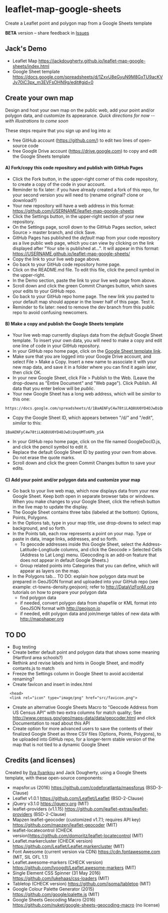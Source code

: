 # leaflet-map-google-sheets
Create a Leaflet point and polygon map from a Google Sheets template

**BETA** version – share feedback in [Issues](https://github.com/JackDougherty/leaflet-map-google-sheets/issues)

## Jack's Demo
- Leaflet Map https://jackdougherty.github.io/leaflet-map-google-sheets/index.html
- Google Sheet template https://docs.google.com/spreadsheets/d/1ZxvU8eGyuN9M8GxTU9acKVJv70iC3px_m3EVFsOHN9g/edit#gid=0

## Create your own map

Design and host your own map on the public web, add your point and/or polygon data, and customize its appearance. *Quick directions for now -- with illustrations to come soon*

These steps require that you sign up and log into a:
- free GitHub account (https://github.com/) to edit two lines of open-source code
- free Google Drive account (https://drive.google.com) to copy and edit the Google Sheets template

#### A) Fork/copy this code repository and publish with GitHub Pages
- Click the Fork button, in the upper-right corner of this code repository, to create a copy of the code in your account.
- Reminder to fix later: if you have already created a fork of this repo, for your second version you will need to (rename original? clone or download?)
- Your new repository will have a web address in this format: https://github.com/USERNAME/leaflet-map-google-sheets
- Click the Settings button, in the upper-right section of your new repository.
- On the Settings page, scroll down to the GitHub Pages section, select Source > master branch, and click Save.
- GitHub Pages has published the *default* map from your code repository as a live public web page, which you can view by clicking on the link displayed after "Your site is published at...". It will appear in this format: https://USERNAME.github.io/leaflet-map-google-sheets/
- Copy the link to your live web page above.
- Go back to your GitHub code repository home page.
- Click on the README.md file. To edit this file, click the pencil symbol in the upper-right.
- In the Demo section, paste the link to your live web page from above.
- Scroll down and click the green Commit Changes button, which saves your edits to your GitHub repo.
- Go back to your GitHub repo home page. The new link you pasted to your default map should appear in the lower half of this page. Test it.
- Reminder to fix later: need to remove the dev branch from this public repo to avoid confusing newcomers.

#### B) Make a copy and publish the Google Sheets template
- Your live web map currently displays data from the *default* Google Sheet template. To insert your own data, you will need to make a copy and edit one line of code in your GitHub repository.
- In your GitHub repo home page, click on the [Google Sheet template link]( https://docs.google.com/spreadsheets/d/1ZxvU8eGyuN9M8GxTU9acKVJv70iC3px_m3EVFsOHN9g/edit#gid=0).
- Make sure that you are logged into your Google Drive account, and select File > Make a Copy. Insert a new name to associate it with your new map data, and save it in a folder where you can find it again later, then click OK.
- In your new Google Sheet, click File > Publish to the Web. (Leave the drop-downs as "Entire Document" and "Web page"). Click Publish. All data that you enter below will be *public*.
- Your new Google Sheet has a long web address, which will be *similar* to this one:
```
https://docs.google.com/spreadsheets/d/1BaAENFyC4w78tiLAQ8UU0YD4DJwDiQnpUMTo6Pb_pSA/edit#gid=0
```
- Copy the Google Sheet ID, which appears between "/d/" and "/edit", *similar* to this:
```
1BaAENFyC4w78tiLAQ8UU0YD4DJwDiQnpUMTo6Pb_pSA
```
- In your GitHub repo home page, click on the file named GoogleDocID.js, and click the pencil symbol to edit it.
- Replace the default Google Sheet ID by pasting your own from above. Do not erase the quote marks.
- Scroll down and click the green Commit Changes button to save your edits.

#### C) Add your point and/or polygon data and customize your map
- Go back to your live web map, which now displays data from your new Google Sheet. Keep both open in separate browser tabs or windows. When you make changes to your Google Sheet, click the refresh button in the live map to update the display.
- The Google Sheet contains three tabs (labeled at the bottom): Options, Points, Polygons.
- In the Options tab, type in your map title, use drop-downs to select map background, and so forth.
- In the Points tab, each row represents a point on your map. Type or paste in data, image links, addresses, and so forth.
  - To geocode addresses inside this Google Sheet, select the Address-Latitude-Longtiude columns, and click the Geocode > Selected Cells (Address to Lat Long) menu. (Geocoding is an add-on feature that does not appear in default Google Sheets.)
  - Group related points into Categories that you can define, which will appear as layers on the map.
- In the Polygons tab... TO DO: explain how polygon data must be prepared in GeoJSON format and uploaded into your GitHub repo (see example: ct-towns-density.geojson); refer to http://DataVizForAll.org tutorials on how to prepare your polygon data
  - find polygon data
  - if needed, convert polygon data from shapefile or KML format into GeoJSON format with http://geojson.io
  - if needed, edit polygon data and join/merge tables of new data with http://mapshaper.org

## TO DO
- Bug testing
- Create better default point and polygon data that shows some meaning (Hartford area schools?)
- Rethink and revise labels and hints in Google Sheet, and modify contants.js to match
- Freeze the Settings column in Google Sheet to avoid accidental renaming?
- Create favicon and insert in index.html
```
  <head>
  <link rel="icon" type="image/png" href="src/favicon.png">
```
- Create an alternative Google Sheets Macro to “Geocode Address from US Census API” with two extra columns for match quality; See http://www.census.gov/geo/maps-data/data/geocoder.html and click Documentation to read about this API
- Create option for more advanced users to save the contents of their finalized Google Sheet as three CSV files (Options, Points, Polygons), to be uploaded into GitHub repo, for a longer-term stable version of the map that is not tied to a dynamic Google Sheet


## Credits (and licenses)
Created by [Ilya Ilyankou](https://github.com/ilyankou) and Jack Dougherty, using a Google Sheets template, with these open-source components:
- mapsfor.us (2016) https://github.com/codeforatlanta/mapsforus (BSD-3-Clause)
- Leaflet v1.0.1 https://github.com/Leaflet/Leaflet (BSD-2-Clause)
- jQuery v3.1.0 https://jquery.org (MIT)
- leaflet-providers (v1.1.15) https://github.com/leaflet-extras/leaflet-providers (BSD-2-Clause)
- Mapzen leaflet-geocoder (customized v1.7.1; requires API key) https://github.com/mapzen/leaflet-geocoder (MIT)
- leaflet-locatecontrol (CHECK version)https://github.com/domoritz/leaflet-locatecontrol (MIT)
- Leaflet.markercluster (CHECK version) https://github.com/Leaflet/Leaflet.markercluster (MIT)
- Font Awesome (current version via CDN) https://cdn.fontawesome.com (MIT, SIL OFL 1.1)
- Leaflet.awesome-markers (CHECK version) https://github.com/lvoogdt/Leaflet.awesome-markers (MIT)
- Single Element CSS Spinner (31 May 2016) https://github.com/lukehaas/css-loaders (MIT)
- Tabletop (CHECK version) https://github.com/jsoma/tabletop (MIT)
- Google Colour Palette Generator (2015) https://github.com/google/palette.js (MIT)
- Google Sheets Geocoding Macro (2016) https://github.com/nuket/google-sheets-geocoding-macro (no license)
